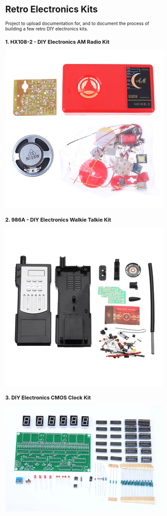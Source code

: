 # Retro Electronics Kits
Project to upload documentation for, and to document the process of building a few retro DIY electronics kits.

### 1. HX108-2 - DIY Electronics AM Radio Kit
<a href="./am-radio/"><img src="./am-radio/images/aliexpress/Hcbc3f31aae5049cc911e1ea8c1ad7701e.webp" width=500></a>

### 2. 986A - DIY Electronics Walkie Talkie Kit
<a href="./walkie-talkie/"><img src="./walkie-talkie/images/bangood/140593b2-1ce4-47f2-811a-516e2f2823b1.JPG.webp" width=500></a>

### 3. DIY Electronics CMOS Clock Kit
<a href="./cmos-clock/"><img src="./cmos-clock/images/aliexpress/H1fc779d17dac4438bf9e52c8629ca9ea3.webp" width=500></a>
